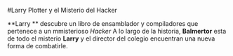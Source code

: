 #Larry Plotter y el Misterio del Hacker

**Larry ** descubre un libro de ensamblador y compiladores que pertenece a un
mmisterioso *Hacker*
A lo largo de la historia, **Balmertor** esta de todo el misterio
**Larry** y el director del colegio encuentran una nueva forma de combatirle.
